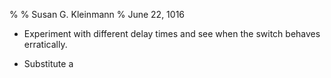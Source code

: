 %
% Susan G. Kleinmann
% June 22, 1016

* Experiment with different delay times and see when the switch behaves erratically.

* Substitute a 
